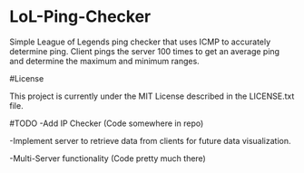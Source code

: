 # LoL-Ping-Checker

Simple League of Legends ping checker that uses ICMP to accurately determine ping.
Client pings the server 100 times to get an average ping and determine the maximum and minimum ranges.

#License

This project is currently under the MIT License described in the LICENSE.txt file. 

#TODO
-Add IP Checker (Code somewhere in repo)

-Implement server to retrieve data from clients for future data visualization. 

-Multi-Server functionality (Code pretty much there)
